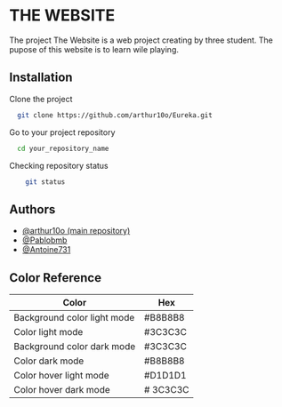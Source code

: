 # THE WEBSITE

The project The Website is a web project creating by three student. The pupose of this website is to learn wile playing.

## Installation

Clone the project
```bash
  git clone https://github.com/arthur10o/Eureka.git
```

Go to your project repository

```bash
  cd your_repository_name
```

Checking repository status

```bash
    git status
```
## Authors

- [@arthur10o (main repository)](https://github.com/arthur10o)
- [@Pablobmb](https://github.com/Pablobmb)
- [@Antoine731](https://github.com/Antoine731)

## Color Reference

| Color             | Hex                                                                |
| ----------------- | ------------------------------------------------------------------ |
| Background color light mode | #B8B8B8 |
| Color light mode | #3C3C3C |
| Background color dark mode | #3C3C3C |
| Color dark mode | #B8B8B8 |
| Color hover light mode | #D1D1D1 |
| Color hover dark mode | # 3C3C3C|
